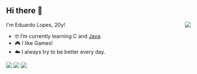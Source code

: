 ## Hi there 👋
<a href="https://github.com/codeFumaca">
  <img align="right" src="https://github-readme-stats.vercel.app/api?username=codeFumaca&show_icons=true&theme=dracula&include_all_commits=true&count_private=true" />
</a>

I'm Eduardo Lopes, 20y!

- 🤓 I’m currently learning C and [Java](https://dev.java/).
- 🎮 I like Games!
- ☁️ I always try to be better every day.

<div>
 	<a href="https://www.twitch.tv/ofumaca" target="_blank"><img src="https://img.shields.io/badge/Twitch-9146FF?style=for-the-badge&logo=twitch&logoColor=white" target="_blank"></a>
 <a href="https://discord.gg/nz9cjPWg" target="_blank"><img src="https://img.shields.io/badge/Discord-7289DA?style=for-the-badge&logo=discord&logoColor=white" target="_blank"></a> 
  <a href = "mailto:code.fumaca@gmail.com"><img src="https://img.shields.io/badge/-Gmail-%23333?style=for-the-badge&logo=gmail&logoColor=white" target="_blank"></a>
</div>
